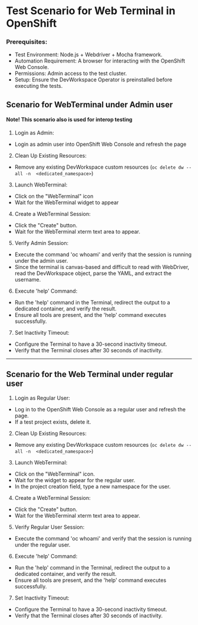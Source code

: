 # Test Scenario for Web Terminal in OpenShift

### Prerequisites:
* Test Environment: Node.js + Webdriver + Mocha framework.
* Automation Requirement: A browser for interacting with the OpenShift Web Console.
* Permissions: Admin access to the test cluster.
* Setup: Ensure the DevWorkspace Operator is preinstalled before executing the tests.
## Scenario for WebTerminal under Admin user
#### Note! This scenario also is used for interop testing
1. Login as Admin:
*  Login as admin user into OpenShift Web Console and refresh the page
2. Clean Up Existing Resources:
* Remove any existing DevWorkspace custom resources (`oc delete dw --all -n  <dedicated_namespace>`)
3. Launch WebTerminal:
*  Click on the "WebTerminal" icon
* Wait for the WebTerminal widget to appear
4. Create a WebTerminal Session:
* Click the "Create" button.
* Wait for the WebTerminal xterm text area to appear.

5. Verify Admin Session:
* Execute the command 'oc whoami' and verify that the session is running under the admin user.
* Since the terminal is canvas-based and difficult to read with WebDriver, read the DevWorkspace object, parse the YAML, and extract the username.
6. Execute 'help' Command:
* Run the 'help' command in the Terminal, redirect the output to a dedicated container, and verify the result.
* Ensure all tools are present, and the 'help' command executes successfully.
 7. Set Inactivity Timeout:
* Configure the Terminal to have a 30-second inactivity timeout.
* Verify that the Terminal closes after 30 seconds of inactivity.

--- 

## Scenario for the Web Terminal under regular user
1. Login as Regular User:
* Log in to the OpenShift Web Console as a regular user and refresh the page.
* If a test project exists, delete it.
2. Clean Up Existing Resources:
* Remove any existing DevWorkspace custom resources (`oc delete dw --all -n  <dedicated_namespace>`)
3. Launch WebTerminal:
* Click on the "WebTerminal" icon.
* Wait for the widget to appear for the regular user.
* In the project creation field, type a new namespace for the user.
4. Create a WebTerminal Session:
* Click the "Create" button.
* Wait for the WebTerminal xterm text area to appear.
5. Verify Regular User Session:
* Execute the command 'oc whoami' and verify that the session is running under the regular user.
6. Execute 'help' Command:
* Run the 'help' command in the Terminal, redirect the output to a dedicated container, and verify the result.
* Ensure all tools are present, and the 'help' command executes successfully.
7. Set Inactivity Timeout:
* Configure the Terminal to have a 30-second inactivity timeout.
* Verify that the Terminal closes after 30 seconds of inactivity.